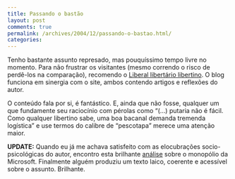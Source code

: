 ```yaml
---
title: Passando o bastão
layout: post
comments: true
permalink: /archives/2004/12/passando-o-bastao.html/
categories:
---
```

Tenho bastante assunto represado, mas pouquíssimo tempo livre no momento. Para não frustrar os visitantes (mesmo correndo o risco de perdê-los na comparação), recomendo o <a href="http://liberallibertariolibertino.blogspot.com/" >Liberal libertário libertino</a>. O blog funciona em sinergia com o site, ambos contendo artigos e reflexões do autor.

O conteúdo fala por si, é fantástico. E, ainda que não fosse, qualquer um que fundamente seu raciocínio com pérolas como &#8220;(&#8230;) putaria não é fácil. Como qualquer libertino sabe, uma boa bacanal demanda tremenda logística&#8221; e use termos do calibre de &#8220;pescotapa&#8221; merece uma atenção maior.

**UPDATE:** Quando eu já me achava satisfeito com as elocubrações socio-psicológicas do autor, encontro esta brilhante <a href="http://www.sobresites.com/alexandrecruzalmeida/artigos/monopolio.htm" >análise</a> sobre o monopólio da Microsoft. Finalmente alguém produziu um texto laico, coerente e acessível sobre o assunto. Brilhante.